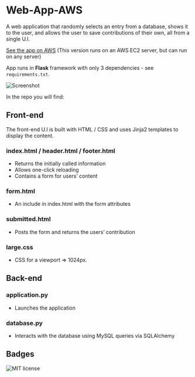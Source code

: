 # Web-App-AWS

A web application that randomly selects an entry from a database, shows it to the user, and allows the user to save contributions of their own, all from a single U.I.

[See the app on AWS](http://randomwisdom.eu-west-2.elasticbeanstalk.com/) (This version runs on an AWS EC2 server, but can run on any server)

App runs in **Flask** framework with only 3 dependencies - see `requirements.txt`.

![Screenshot](https://followcrom.online/embeds/domdom.png)

In the repo you will find:

## Front-end
The front-end U.I is built with HTML / CSS and uses Jinja2 templates to display the content.

### index.html / header.html / footer.html
- Returns the initially called information
- Allows one-click reloading
- Contains a form for users’ content

### form.html
- An include in index.html with the form attributes

### submitted.html
- Posts the form and returns the users’ contribution

### large.css
- CSS for a viewport => 1024px.

## Back-end
### application.py
- Launches the application

### database.py
- Interacts with the database using MySQL queries via SQLAlchemy

## Badges
![MIT license](https://badgen.net/badge/license/MIT/blue)
